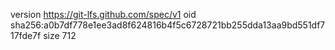 version https://git-lfs.github.com/spec/v1
oid sha256:a0b7df778e1ee3ad8f624816b4f5c6728721bb255dda13aa9bd551df717fde7f
size 712
